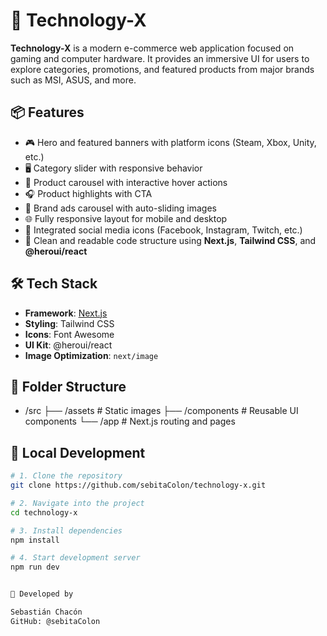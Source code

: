 # 🚀 Technology-X

**Technology-X** is a modern e-commerce web application focused on gaming and computer hardware. It provides an immersive UI for users to explore categories, promotions, and featured products from major brands such as MSI, ASUS, and more.

## 📦 Features

- 🎮 Hero and featured banners with platform icons (Steam, Xbox, Unity, etc.)
- 🖥️ Category slider with responsive behavior
- 🛒 Product carousel with interactive hover actions
- 🎧 Product highlights with CTA
- 📢 Brand ads carousel with auto-sliding images
- 🌐 Fully responsive layout for mobile and desktop
- 📱 Integrated social media icons (Facebook, Instagram, Twitch, etc.)
- 📑 Clean and readable code structure using **Next.js**, **Tailwind CSS**, and **@heroui/react**

## 🛠️ Tech Stack

- **Framework**: [Next.js](https://nextjs.org/)
- **Styling**: Tailwind CSS
- **Icons**: Font Awesome
- **UI Kit**: @heroui/react
- **Image Optimization**: `next/image`

## 📁 Folder Structure
- /src
├── /assets       # Static images
├── /components   # Reusable UI components
└── /app          # Next.js routing and pages

## 🧪 Local Development

```bash
# 1. Clone the repository
git clone https://github.com/sebitaColon/technology-x.git

# 2. Navigate into the project
cd technology-x

# 3. Install dependencies
npm install

# 4. Start development server
npm run dev


👤 Developed by

Sebastián Chacón
GitHub: @sebitaColon

